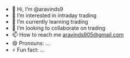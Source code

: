 - 👋 Hi, I’m @aravinds9
- 👀 I’m interested in intraday trading
- 🌱 I’m currently learning trading
- 💞️ I’m looking to collaborate on trading
- 📫 How to reach me aravinds905@gmail.com
- 😄 Pronouns: ...
- ⚡ Fun fact: ...

<!---
aravinds9/aravinds9 is a ✨ special ✨ repository because its `README.md` (this file) appears on your GitHub profile.
You can click the Preview link to take a look at your changes.
--->
